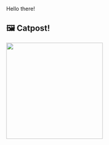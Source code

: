 Hello there!



## 🖼️ Catpost!

<sub>
    <img src="https://cdn2.thecatapi.com/images/Q6TDnfM_O.jpg" height="256">
</sub>

